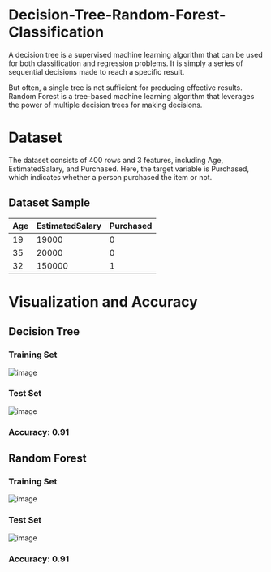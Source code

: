 # Decision-Tree-Random-Forest-Classification

A decision tree is a supervised machine learning algorithm that can be used for both classification and regression problems. It is simply a series of sequential decisions made to reach a specific result.

But often, a single tree is not sufficient for producing effective results. Random Forest is a tree-based machine learning algorithm that leverages the power of multiple decision trees for making decisions.
# Dataset

The dataset consists of 400 rows and 3 features, including Age, EstimatedSalary, and Purchased. Here, the target variable is Purchased, which indicates whether a person purchased the item or not.

## Dataset Sample
|Age|EstimatedSalary|Purchased|
|---|---------------|---------|
|19|19000|0|
|35|20000|0|
|32|150000|1|

# Visualization and Accuracy
## Decision Tree
### Training Set

![image](https://user-images.githubusercontent.com/95513386/146701601-c573737e-f381-42c6-892c-952e89c930b1.png)

### Test Set

![image](https://user-images.githubusercontent.com/95513386/146701627-2aaa8df5-2fe5-416a-aade-6249ec64c62f.png)

### Accuracy: 0.91


## Random Forest
### Training Set

![image](https://user-images.githubusercontent.com/95513386/146701527-a983c4d4-f775-4b98-9b3c-e7d944e86c0d.png)

### Test Set

![image](https://user-images.githubusercontent.com/95513386/146701672-fbe4f6c4-90c7-40a6-81e0-f9db1e9b4cbd.png)

### Accuracy: 0.91
